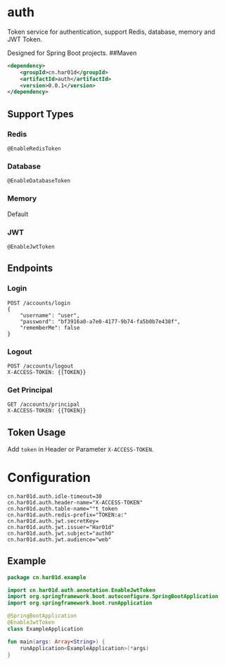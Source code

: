 # auth
Token service for authentication, support Redis, database, memory and JWT Token.

Designed for Spring Boot projects.
##Maven
```xml
<dependency>
    <groupId>cn.har01d</groupId>
    <artifactId>auth</artifactId>
    <version>0.0.1</version>
</dependency>
```
## Support Types
### Redis
`@EnableRedisToken`
### Database
`@EnableDatabaseToken`
### Memory
Default
### JWT
`@EnableJwtToken`
## Endpoints
### Login
```http request
POST /accounts/login
{
	"username": "user",
	"password": "bf3916a0-a7e0-4177-9b74-fa5b0b7e438f",
	"rememberMe": false
}
```
### Logout
```http request
POST /accounts/logout
X-ACCESS-TOKEN: {{TOKEN}}
```
### Get Principal
```http request
GET /accounts/principal
X-ACCESS-TOKEN: {{TOKEN}}
```
## Token Usage
Add `token` in Header or Parameter `X-ACCESS-TOKEN`.
# Configuration
```properties
cn.har01d.auth.idle-timeout=30
cn.har01d.auth.header-name="X-ACCESS-TOKEN"
cn.har01d.auth.table-name=""t_token
cn.har01d.auth.redis-prefix="TOKEN:a:"
cn.har01d.auth.jwt.secretKey=
cn.har01d.auth.jwt.issuer="Har01d"
cn.har01d.auth.jwt.subject="auth0"
cn.har01d.auth.jwt.audience="web"
```
## Example
```kotlin
package cn.har01d.example

import cn.har01d.auth.annotation.EnableJwtToken
import org.springframework.boot.autoconfigure.SpringBootApplication
import org.springframework.boot.runApplication

@SpringBootApplication
@EnableJwtToken
class ExampleApplication

fun main(args: Array<String>) {
    runApplication<ExampleApplication>(*args)
}
```
